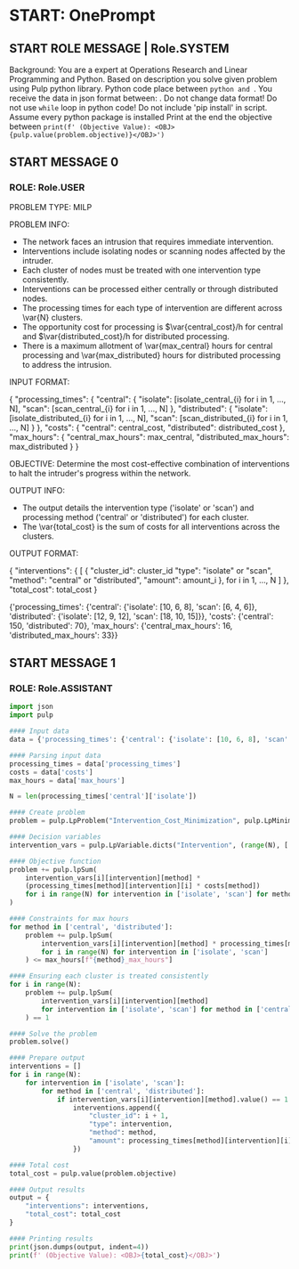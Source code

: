 # START: OnePrompt 
## START ROLE MESSAGE | Role.SYSTEM 
Background: You are a expert at Operations Research and Linear Programming and Python. Based on description you solve given problem using Pulp python library. Python code place between ```python and ```. You receive the data in json format between: <DATA></DATA>. Do not change data format! Do not use `while` loop in python code! Do not include 'pip install' in script. Assume every python package is installed Print at the end the objective between <OBJ></OBJ> `print(f' (Objective Value): <OBJ>{pulp.value(problem.objective)}</OBJ>')`  
## START MESSAGE 0 
### ROLE: Role.USER
<DESCRIPTION>
PROBLEM TYPE: MILP

PROBLEM INFO:

- The network faces an intrusion that requires immediate intervention.
- Interventions include isolating nodes or scanning nodes affected by the intruder.
- Each cluster of nodes must be treated with one intervention type consistently.
- Interventions can be processed either centrally or through distributed nodes.
- The processing times for each type of intervention are different across \var{N} clusters.
- The opportunity cost for processing is $\var{central_cost}/h for central and $\var{distributed_cost}/h for distributed processing.
- There is a maximum allotment of \var{max_central} hours for central processing and \var{max_distributed} hours for distributed processing to address the intrusion.

INPUT FORMAT: 

{
    "processing_times": {
        "central": {
            "isolate": [isolate_central_{i} for i in 1, ..., N],
            "scan": [scan_central_{i} for i in 1, ..., N]
        },
        "distributed": {
            "isolate": [isolate_distributed_{i} for i in 1, ..., N],
            "scan": [scan_distributed_{i} for i in 1, ..., N]
        }
    },
    "costs": {
        "central": central_cost,
        "distributed": distributed_cost
    },
    "max_hours": {
        "central_max_hours": max_central,
        "distributed_max_hours": max_distributed
    }
}

OBJECTIVE: Determine the most cost-effective combination of interventions to halt the intruder's progress within the network.

OUTPUT INFO:

- The output details the intervention type ('isolate' or 'scan') and processing method ('central' or 'distributed') for each cluster.
- The \var{total_cost} is the sum of costs for all interventions across the clusters.

OUTPUT FORMAT:

{
    "interventions": {
        [
            {
            "cluster_id": cluster_id
            "type": "isolate" or "scan",
            "method": "central" or "distributed",
            "amount": amount_i
            },
            for i in 1, ..., N
        ]
    },
    "total_cost": total_cost
}





</DESCRIPTION>
<DATA>
{'processing_times': {'central': {'isolate': [10, 6, 8], 'scan': [6, 4, 6]}, 'distributed': {'isolate': [12, 9, 12], 'scan': [18, 10, 15]}}, 'costs': {'central': 150, 'distributed': 70}, 'max_hours': {'central_max_hours': 16, 'distributed_max_hours': 33}}</DATA>


## START MESSAGE 1 
### ROLE: Role.ASSISTANT
```python
import json
import pulp

#### Input data
data = {'processing_times': {'central': {'isolate': [10, 6, 8], 'scan': [6, 4, 6]}, 'distributed': {'isolate': [12, 9, 12], 'scan': [18, 10, 15]}}, 'costs': {'central': 150, 'distributed': 70}, 'max_hours': {'central_max_hours': 16, 'distributed_max_hours': 33}}

#### Parsing input data
processing_times = data['processing_times']
costs = data['costs']
max_hours = data['max_hours']

N = len(processing_times['central']['isolate'])

#### Create problem
problem = pulp.LpProblem("Intervention_Cost_Minimization", pulp.LpMinimize)

#### Decision variables
intervention_vars = pulp.LpVariable.dicts("Intervention", (range(N), ['isolate', 'scan'], ['central', 'distributed']), cat='Binary')

#### Objective function
problem += pulp.lpSum(
    intervention_vars[i][intervention][method] * 
    (processing_times[method][intervention][i] * costs[method])
    for i in range(N) for intervention in ['isolate', 'scan'] for method in ['central', 'distributed']
)

#### Constraints for max hours
for method in ['central', 'distributed']:
    problem += pulp.lpSum(
        intervention_vars[i][intervention][method] * processing_times[method][intervention][i]
        for i in range(N) for intervention in ['isolate', 'scan']
    ) <= max_hours[f"{method}_max_hours"]

#### Ensuring each cluster is treated consistently
for i in range(N):
    problem += pulp.lpSum(
        intervention_vars[i][intervention][method] 
        for intervention in ['isolate', 'scan'] for method in ['central', 'distributed']
    ) == 1

#### Solve the problem
problem.solve()

#### Prepare output
interventions = []
for i in range(N):
    for intervention in ['isolate', 'scan']:
        for method in ['central', 'distributed']:
            if intervention_vars[i][intervention][method].value() == 1:
                interventions.append({
                    "cluster_id": i + 1,
                    "type": intervention,
                    "method": method,
                    "amount": processing_times[method][intervention][i]
                })

#### Total cost
total_cost = pulp.value(problem.objective)

#### Output results
output = {
    "interventions": interventions,
    "total_cost": total_cost
}

#### Printing results
print(json.dumps(output, indent=4))
print(f' (Objective Value): <OBJ>{total_cost}</OBJ>')
```

